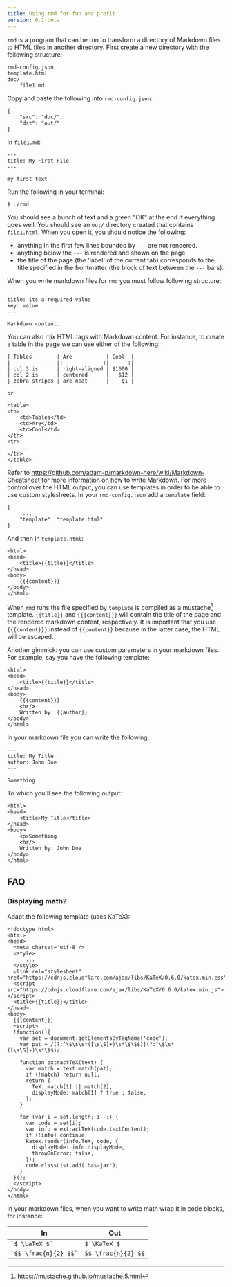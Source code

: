 ```yaml
---
title: Using rmd for fun and profit
version: 0.1-beta
---
```


`rmd` is a program that can be run to transform a directory of Markdown
files to HTML files in another directory. First create a new directory with
the following structure:

    rmd-config.json
    template.html
    doc/
        file1.md

Copy and paste the following into `rmd-config.json`:

    {
        "src": "doc/",
        "dst": "out/"
    }

In `file1.md`:

    ---
    title: My First File
    ---

    my first text

Run the following in your terminal:

    $ ./rmd

You should see a bunch of text and a green "OK" at the end if everything
goes well. You should see an `out/` directory created that contains
`file1.html`. When you open it, you should notice the following:

 - anything in the first few lines bounded by `---` are not rendered.
 - anything below the `---` is rendered and shown on the page.
 - the title of the page (the 'label' of the current tab) corresponds
 to the title specified in the frontmatter (the block of text between
 the `---` bars).

When you write markdown files for `rmd` you must follow following structure:

    ---
    title: its a required value
    key: value
    ---

    Markdown content.

You can also mix HTML tags with Markdown content. For instance, to create
a table in the page we can use either of the following:

    | Tables        | Are           | Cool  |
    | ------------- |:-------------:| -----:|
    | col 3 is      | right-aligned | $1600 |
    | col 2 is      | centered      |   $12 |
    | zebra stripes | are neat      |    $1 |

    or

    <table>
    <th>
        <td>Tables</td>
        <td>Are</td>
        <td>Cool</td>
    </th>
    <tr>
        ...
    </tr>
    </table>

Refer to https://github.com/adam-p/markdown-here/wiki/Markdown-Cheatsheet
for more information on how to write Markdown. For more control over the
HTML output, you can use templates in order to be able to use custom
stylesheets. In your `rmd-config.json` add a `template` field:

    {
        ...,
        "template": "template.html"
    }

And then in `template.html`:

    <html>
    <head>
        <title>{{title}}</title>
    </head>
    <body>
        {{{content}}}
    </body>
    </html>

When `rmd` runs the file specified by `template` is compiled as a
mustache[^1] template. `{{title}}` and `{{{content}}}` will contain
the title of the page and the rendered markdown content, respectively.
It is important that you use `{{{content}}}` instead of `{{content}}`
because in the latter case, the HTML will be escaped.

Another gimmick: you can use custom parameters in your markdown files.
For example, say you have the following template:

    <html>
    <head>
        <title>{{title}}</title>
    </head>
    <body>
        {{{content}}}
        <hr/>
        Written by: {{author}}
    </body>
    </html>

In your markdown file you can write the following:

    ---
    title: My Title
    author: John Doe
    ---

    Something

To which you'll see the following output:

    <html>
    <head>
        <title>My Title</title>
    </head>
    <body>
        <p>Something
        <hr/>
        Written by: John Doe
    </body>
    </html>

## FAQ

### Displaying math?

Adapt the following template (uses KaTeX):

    <!doctype html>
    <html>
    <head>
      <meta charset='utf-8'/>
      <style>
          ...
      </style>
      <link rel="stylesheet" href="https://cdnjs.cloudflare.com/ajax/libs/KaTeX/0.6.0/katex.min.css">
      <script src="https://cdnjs.cloudflare.com/ajax/libs/KaTeX/0.6.0/katex.min.js"></script>
      <title>{{title}}</title>
    </head>
    <body>
      {{{content}}}
      <script>
      !function(){
        var set = document.getElementsByTagName('code');
        var pat = /(?:^\$\$\s*([\s\S]+)\s*\$\$$)|(?:^\$\s*([\s\S]+)\s*\$$)/;

        function extractTeX(text) {
          var match = text.match(pat);
          if (!match) return null;
          return {
            TeX: match[1] || match[2],
            displayMode: match[1] ? true : false,
          };
        }

        for (var i = set.length; i--;) {
          var code = set[i];
          var info = extractTeX(code.textContent);
          if (!info) continue;
          katex.render(info.TeX, code, {
            displayMode: info.displayMode,
            throwOnError: false,
          });
          code.classList.add('has-jax');
        }
      }();
      </script>
    </body>
    </html>

In your markdown files, when you want to write math wrap it in
code blocks, for instance:

| In                                      | Out           |
| --------------------------------------- |---------------|
| <code>&grave;\$ \LaTeX \$&grave;</code> | `$ \KaTeX $`  |
| <code>&grave;\$\$ \frac{n}{2} \$\$&grave;</code> | `$$ \frac{n}{2} $$`  |

[^1]: https://mustache.github.io/mustache.5.html
